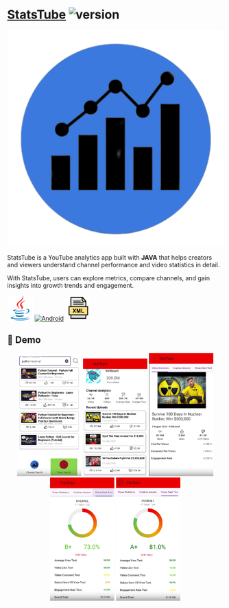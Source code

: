 # [StatsTube](https://github.com/StatsTube) ![version](https://img.shields.io/badge/version-1.0.0-blue.svg) 




![Image](/res/drawable/analysis.png)

StatsTube is a YouTube analytics app built with **JAVA** that helps creators and viewers understand channel performance and video statistics in detail.  

With StatsTube, users can explore metrics, compare channels, and gain insights into growth trends and engagement.  

[<img src="https://raw.githubusercontent.com/devicons/devicon/master/icons/java/java-original.svg" width="60" height="60" alt="Java"/>](https://www.oracle.com/java/) [<img src="https://developer.android.com/static/images/logos/android.svg" width="60" height="60" alt="Android"/>](https://developer.android.com/) [<img src="https://raw.githubusercontent.com/github/explore/main/topics/xml/xml.png" width="60" height="60" alt="XML"/>](https://developer.android.com/guide/topics/ui)
  


## 📱 Demo

<p align="center">
  <img src="demo/5.png" width="150" />
  <img src="demo/1.png" width="150" />
  <img src="demo/2.png" width="150" />
  <img src="demo/3.png" width="150" />
  <img src="demo/6.png" width="150" />
</p>
